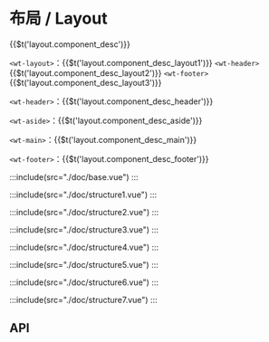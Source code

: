 # 布局 / Layout
<span>{{$t('layout.component_desc')}}</span>

`<wt-layout>`：{{$t('layout.component_desc_layout1')}} `<wt-header>` {{$t('layout.component_desc_layout2')}} `<wt-footer>` {{$t('layout.component_desc_layout3')}}

`<wt-header>`：{{$t('layout.component_desc_header')}}

`<wt-aside>`：{{$t('layout.component_desc_aside')}}

`<wt-main>`：{{$t('layout.component_desc_main')}}

`<wt-footer>`：{{$t('layout.component_desc_footer')}}

:::include(src="./doc/base.vue")
:::

:::include(src="./doc/structure1.vue")
:::

:::include(src="./doc/structure2.vue")
:::

:::include(src="./doc/structure3.vue")
:::

:::include(src="./doc/structure4.vue")
:::

:::include(src="./doc/structure5.vue")
:::

:::include(src="./doc/structure6.vue")
:::

:::include(src="./doc/structure7.vue")
:::

## API
<!-- <api-doc name="Layout" :doc="require('./api.json')"></api-doc> -->
<api-doc name="Header" :doc="require('./../header/api.json')"></api-doc>
<api-doc name="Aside" :doc="require('./../aside/api.json')"></api-doc>
<api-doc name="Main" :doc="require('./../main/api.json')"></api-doc>
<api-doc name="Footer" :doc="require('./../footer/api.json')"></api-doc>
